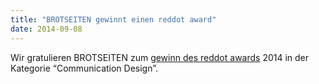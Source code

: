 ```yaml
---
title: "BROTSEITEN gewinnt einen reddot award"
date: 2014-09-08
---
```


Wir gratulieren BROTSEITEN zum [gewinn des reddot awards](http://www.brotseiten.com/wp-content/uploads/2014/02/BROTSEITEN_Red-Dot-040914.docx) 2014 in der Kategorie “Communication Design”.
